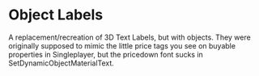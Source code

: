 # Object Labels

A replacement/recreation of 3D Text Labels, but with objects.
They were originally supposed to mimic the little price tags you see on buyable properties in Singleplayer, but the pricedown font sucks in SetDynamicObjectMaterialText.
